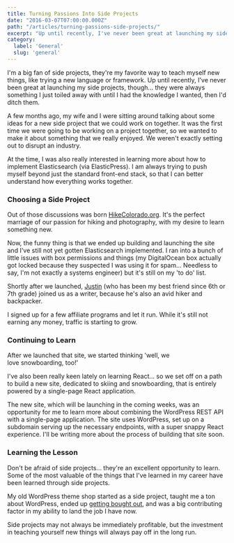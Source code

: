 ```yaml
---
title: Turning Passions Into Side Projects
date: "2016-03-07T07:00:00.000Z"
path: "/articles/turning-passions-side-projects/"
excerpt: "Up until recently, I've never been great at launching my side projects, though... they were always something I just toiled away with until I had the knowledge I wanted, then I'd ditch them."
category:
  label: 'General'
  slug: 'general'
---
```


I'm a big fan of side projects, they're my favorite way to teach myself new things, like trying a new language or framework. Up until recently, I've never been great at launching my side projects, though... they were always something I just toiled away with until I had the knowledge I wanted, then I'd ditch them.

A few months ago, my wife and I were sitting around talking about some ideas for a new side project that we could work on together. It was the first time we were going to be working on a project together, so we wanted to make it about something that we really enjoyed. We weren't exactly setting out to disrupt an industry.

At the time, I was also really interested in learning more about how to implement Elasticsearch (via ElasticPress). I am always trying to push myself beyond just the standard front-end stack, so that I can better understand how everything works together.

### Choosing a Side Project

Out of those discussions was born [HikeColorado.org](https://hikecolorado.org). It's the perfect marriage of our passion for hiking and photography, with my desire to learn something new.

Now, the funny thing is that we ended up building and launching the site and I've still not yet gotten Elasticsearch implemented. I ran into a bunch of little issues with box permissions and things (my DigitalOcean box actually got locked because they suspected I was using it for spam... Needless to say, I'm not exactly a systems engineer) but it's still on my 'to do' list.

Shortly after we launched, [Justin](http://justrunyon.com) (who has been my best friend since 6th or 7th grade) joined us as a writer, because he's also an avid hiker and backpacker.

I signed up for a few affiliate programs and let it run. While it's still not earning any money, traffic is starting to grow.

### Continuing to Learn

After we launched that site, we started thinking 'well, we love snowboarding, too!'

I've also been really keen lately on learning React... so we set off on a path to build a new site, dedicated to skiing and snowboarding, that is entirely powered by a single-page React application.

The new site, which will be launching in the coming weeks, was an opportunity for me to learn more about combining the WordPress REST API with a single-page application. The site uses WordPress, set up on a subdomain serving up the necessary endpoints, with a super snappy React experience. I'll be writing more about the process of building that site soon.

### Learning the Lesson

Don't be afraid of side projects... they're an excellent opportunity to learn. Some of the most valuable of the things that I've learned in my career have been learned through side projects.

My old WordPress theme shop started as a side project, taught me a ton about WordPress, ended up [getting bought out](https://upthemes.com/blog/2014/06/acquisition-announcement-lucid-themes-theme-collection/), and was a big contributing factor in my ability to land the job I have now.

Side projects may not always be immediately profitable, but the investment in teaching yourself new things will always pay off in the long run.